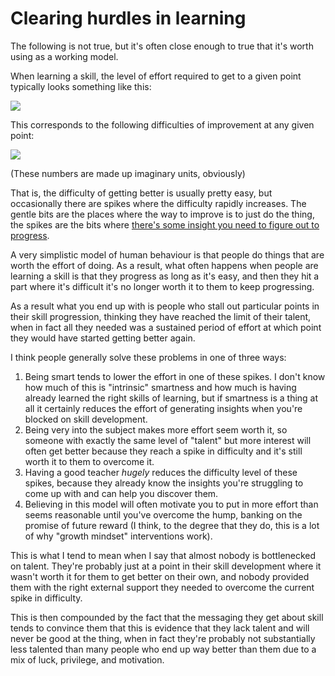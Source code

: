 # Clearing hurdles in learning

The following is not true, but it's often close enough to true that it's worth using as a working model.

When learning a skill, the level of effort required to get to a given point typically looks something like this:

<img src="/images/effortskillgraph.png">

This corresponds to the following difficulties of improvement at any given point:

<img src="/images/difficultyskillgraph.png">

(These numbers are made up imaginary units, obviously)

That is, the difficulty of getting better is usually pretty easy, but occasionally there are spikes where the difficulty rapidly increases. The gentle bits are the places where the way to improve is to just do the thing, the spikes are the bits where [there's some insight you need to figure out to progress](https://drmaciver.substack.com/p/how-to-do-everything).

A very simplistic model of human behaviour is that people do things that are worth the effort of doing. As a result, what often happens when people are learning a skill is that they progress as long as it's easy, and then they hit a part where it's difficult it's no longer worth it to them to keep progressing.

As a result what you end up with is people who stall out particular points in their skill progression, thinking they have reached the limit of their talent, when in fact all they needed was a sustained period of effort at which point they would have started getting better again.

I think people generally solve these problems in one of three ways:

1. Being smart tends to lower the effort in one of these spikes. I don't know how much of this is "intrinsic" smartness and how much is having already learned the right skills of learning, but if smartness is a thing at all it certainly reduces the effort of generating insights when you're blocked on skill development.
2. Being very into the subject makes more effort seem worth it, so someone with exactly the same level of "talent" but more interest will often get better because they reach a spike in difficulty and it's still worth it to them to overcome it.
3. Having a good teacher *hugely* reduces the difficulty level of these spikes, because they already know the insights you're struggling to come up with and can help you discover them.
4. Believing in this model will often motivate you to put in more effort than seems reasonable until you've overcome the hump, banking on the promise of future reward (I think, to the degree that they do, this is a lot of why "growth mindset" interventions work).

This is what I tend to mean when I say that almost nobody is bottlenecked on talent. They're probably just at a point in their skill development where it wasn't worth it for them to get better on their own, and nobody provided them with the right external support they needed to overcome the current spike in difficulty.

This is then compounded by the fact that the messaging they get about skill tends to convince them that this is evidence that they lack talent and will never be good at the thing, when in fact they're probably not substantially less talented than many people who end up way better than them due to a mix of luck, privilege, and motivation.
